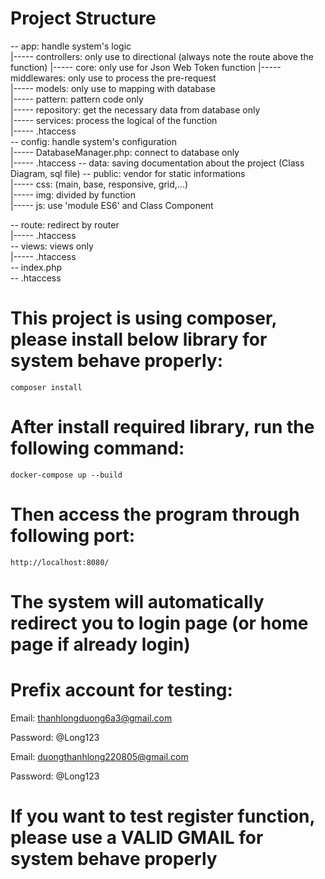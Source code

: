 # Project Structure
-- app: handle system's logic  
|----- controllers: only use to directional (always note the route above the function)
|----- core: only use for Json Web Token function
|----- middlewares: only use to process the pre-request  
|----- models: only use to mapping with database  
|----- pattern: pattern code only  
|----- repository: get the necessary data from database only  
|----- services: process the logical of the function    
|----- .htaccess  
-- config: handle system's configuration  
|----- DatabaseManager.php: connect to database only  
|----- .htaccess 
-- data: saving documentation about the project (Class Diagram, sql file)
-- public: vendor for static informations  
|----- css: (main, base, responsive, grid,...)  
|----- img: divided by function  
|----- js: use 'module ES6' and Class Component  
 
-- route: redirect by router  
|----- .htaccess  
-- views: views only  
|----- .htaccess  
-- index.php  
-- .htaccess  

# This project is using composer, please install below library for system behave properly:
    composer install

# After install required library, run the following command:
    docker-compose up --build

# Then access the program through following port:
    http://localhost:8080/

# The system will automatically redirect you to login page (or home page if already login)
# Prefix account for testing:
Email: thanhlongduong6a3@gmail.com

Password: @Long123

Email: duongthanhlong220805@gmail.com

Password: @Long123

# If you want to test register function, please use a VALID GMAIL for system behave properly
